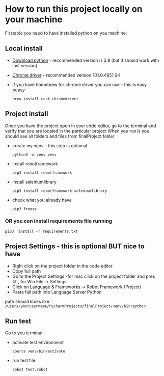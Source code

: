 # How to run this project locally on your machine

Firstable you need to have installed python on you machine:

## Local install
* [Download python](https://www.python.org/downloads/) - recommended version is 3.9 (but it should work with last version)
* [Chrome driver](https://www.selenium.dev/documentation/webdriver/getting_started/install_drivers/) - recommended version 101.0.4951.64

* if you have homebrew for chrome driver you can use - this is easy peasy
    ```
    brew install cask chromedriver
    ```

## Project install
Once you have the project open in your code editor, go to the terminal and verify that you are located in the particular project
When you run ls you should see all folders and files from finalProject folder

* create my venv  - this step is optional
    ```
    python3 -m venv venv
    ```

* install robotframework
    ```
    pip3 install robotframework
    ```
* install seleniumlibrary
    ```
    pip3 install robotframework-seleniumlibrary
    ```
* check what you already have
    ```
    pip3 freeze
    ```
### OR you can install requirements file running

    pip3  install -r requirements.txt

## Project Settings - this is optional BUT nice to have 
* Right click on the project folder in the code editor
* Copy full path 
* Go to the Project Settings -for mac click on the project folder and pres ⌘ , for Win File -> Settings
* Click on Language & Frameworks -> Robot Framework (Project)
* Paste full path into Language Server Python 

path should looks like
    ```
    /Users/yourusername/PycharmProjects/finalProject/venv/bin/python
    ```
## Run test
Go to you terminal:
* activate test environment
    ```
    source venv/bin/activate
    ```
* run test file
    ```
    robot test.robot
    ```
